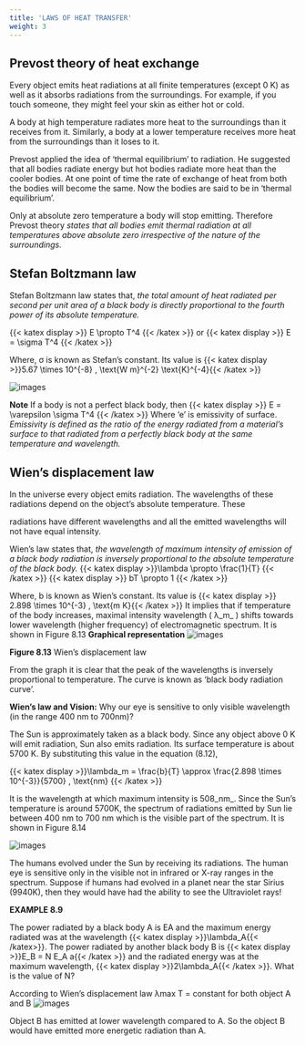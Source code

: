 ```yaml
---
title: 'LAWS OF HEAT TRANSFER'
weight: 3
---
```


## Prevost theory of heat exchange


Every object emits heat radiations at all finite temperatures (except 0 K) as well as it absorbs radiations from the surroundings. For example, if you touch someone, they might feel your skin as either hot or cold.

A body at high temperature radiates more heat to the surroundings than it receives from it. Similarly, a body at a lower temperature receives more heat from the surroundings than it loses to it.

Prevost applied the idea of ‘thermal equilibrium’ to radiation. He suggested that all bodies radiate energy but hot bodies radiate more heat than the cooler bodies. At one point of time the rate of exchange of heat from both the bodies will become the same. Now the bodies are said to be in ‘thermal equilibrium’.

Only at absolute zero temperature a body will stop emitting. Therefore Prevost theory _states that all bodies emit thermal radiation at all temperatures above absolute zero irrespective of the nature of the surroundings._

## Stefan Boltzmann law


Stefan Boltzmann law states that, _the total amount of heat radiated per second per unit area of a black body is directly proportional to the fourth power of its absolute temperature._

{{< katex display >}} E \propto T^4 {{< /katex  >}} or {{< katex display >}} E = \sigma T^4 {{< /katex >}}

Where, σ is known as Stefan’s constant. Its value is {{< katex display >}}5.67 \times 10^{-8} \, \text{W m}^{-2} \text{K}^{-4}{{< /katex  >}}

![images](image_5.png)


**Note** If a body is not a perfect black body, then
{{< katex display >}}  E = \varepsilon \sigma T^4 {{< /katex  >}} 
Where ‘e’ is emissivity of surface. _Emissivity is defined as the ratio of the energy radiated from a material’s surface to that radiated from a perfectly black body at the same temperature and wavelength._
</blockquote>



## Wien’s displacement law


In the universe every object emits radiation. The wavelengths of these radiations depend on the object’s absolute temperature. These  

radiations have different wavelengths and all the emitted wavelengths will not have equal intensity.

Wien’s law states that, _the wavelength of maximum intensity of emission of a black body radiation is inversely proportional to the absolute temperature of the black body._
{{< katex display >}}\lambda \propto \frac{1}{T} {{< /katex >}}
{{< katex display >}} bT \propto 1 {{< /katex >}}

Where, b is known as Wien’s constant. Its value is {{< katex display >}} 2.898 \times 10^{-3} \, \text{m K}{{< /katex >}} 
 It implies that if temperature of the body increases, maximal intensity wavelength ( λ_m_ ) shifts towards lower wavelength (higher frequency) of electromagnetic spectrum. It is shown in Figure 8.13 **Graphical representation**
 ![images](image_84.jpg)


**Figure 8.13** Wien’s displacement law



From the graph it is clear that the peak of the wavelengths is inversely proportional to temperature. The curve is known as ‘black body radiation curve’.

**Wien’s law and Vision:** Why our eye is sensitive to only visible wavelength (in the range 400 nm to 700nm)?

The Sun is approximately taken as a black body. Since any object above 0 K will emit radiation, Sun also emits radiation. Its surface temperature is about 5700 K. By substituting this value in the equation (8.12),

 {{< katex display >}}\lambda_m = \frac{b}{T} \approx \frac{2.898 \times 10^{-3}}{5700} \, \text{nm} {{< /katex  >}}

It is the wavelength at which maximum intensity is 508_nm_. Since the Sun’s temperature is around 5700K, the spectrum of radiations emitted by Sun lie between 400 nm to 700 nm which is the visible part of the spectrum. It is shown in Figure 8.14

![images](image_85.jpg)


The humans evolved under the Sun by receiving its radiations. The human eye is sensitive only in the visible not in infrared or X-ray ranges in the spectrum. Suppose if humans had evolved in a planet near the star Sirius (9940K), then they would have had the ability to see the Ultraviolet rays!

**EXAMPLE 8.9**

The power radiated by a black body A is EA and the maximum energy radiated was at the wavelength {{< katex display >}}\lambda_A{{< /katex>}}. The power radiated by another black body B is {{< katex display >}}E_B = N E_A a{{< /katex  >}}
and the radiated energy was at the maximum wavelength, {{< katex display >}}2\lambda_A{{< /katex >}}. What is the value of N?

According to Wien’s displacement law λmax T = constant for both object A and B
![images](image_86.jpg)


Object B has emitted at lower wavelength compared to A. So the object B would have emitted more energetic radiation than A.